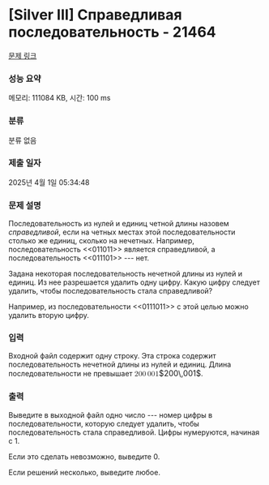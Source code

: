 # [Silver III] Справедливая последовательность - 21464 

[문제 링크](https://www.acmicpc.net/problem/21464) 

### 성능 요약

메모리: 111084 KB, 시간: 100 ms

### 분류

분류 없음

### 제출 일자

2025년 4월 1일 05:34:48

### 문제 설명

<p>Последовательность из нулей и единиц четной длины назовем <em>справедливой</em>, если на четных местах этой последовательности столько же единиц, сколько на нечетных. Например, последовательность <<011011>> является справедливой, а последовательность <<011101>> --- нет.</p>

<p>Задана некоторая последовательность нечетной длины из нулей и единиц. Из нее разрешается удалить одну цифру. Какую цифру следует удалить, чтобы последовательность стала справедливой?</p>

<p>Например, из последовательности <<0111011>> с этой целью можно удалить вторую цифру.</p>

### 입력 

 <p>Входной файл содержит одну строку. Эта строка содержит последовательность нечетной длины из нулей и единиц. Длина последовательности не превышает <mjx-container class="MathJax" jax="CHTML" style="font-size: 109%; position: relative;"><mjx-math class="MJX-TEX" aria-hidden="true"><mjx-mn class="mjx-n"><mjx-c class="mjx-c32"></mjx-c><mjx-c class="mjx-c30"></mjx-c><mjx-c class="mjx-c30"></mjx-c></mjx-mn><mjx-mstyle><mjx-mspace style="width: 0.167em;"></mjx-mspace></mjx-mstyle><mjx-mn class="mjx-n"><mjx-c class="mjx-c30"></mjx-c><mjx-c class="mjx-c30"></mjx-c><mjx-c class="mjx-c31"></mjx-c></mjx-mn></mjx-math><mjx-assistive-mml unselectable="on" display="inline"><math xmlns="http://www.w3.org/1998/Math/MathML"><mn>200</mn><mstyle scriptlevel="0"><mspace width="0.167em"></mspace></mstyle><mn>001</mn></math></mjx-assistive-mml><span aria-hidden="true" class="no-mathjax mjx-copytext">$200\,001$</span></mjx-container>.</p>

### 출력 

 <p>Выведите в выходной файл одно число --- номер цифры в последовательности, которую следует удалить, чтобы последовательность стала справедливой. Цифры нумеруются, начиная с 1.</p>

<p>Если это сделать невозможно, выведите 0. </p>

<p>Если решений несколько, выведите любое.</p>


